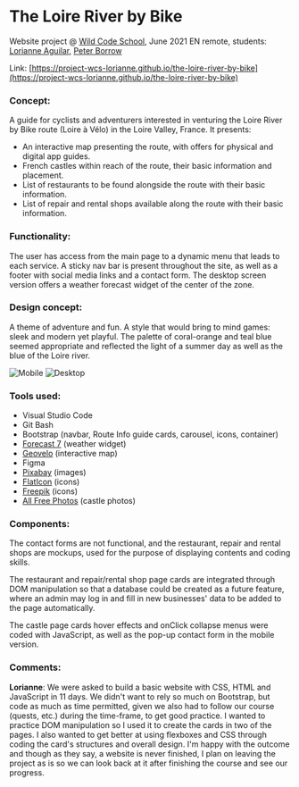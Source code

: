 # The Loire River by Bike
Website project @ [Wild Code School](http://wildcodeschool.com), June 2021 EN remote, students: [Lorianne Aguilar](https://www.linkedin.com/in/lorianne-aguilar/), [Peter Borrow](https://www.linkedin.com/in/peter-borrow-a356a91a4/)

Link: [https://project-wcs-lorianne.github.io/the-loire-river-by-bike](https://project-wcs-lorianne.github.io/the-loire-river-by-bike)


### Concept: 

A guide for cyclists and adventurers interested in venturing the Loire River by Bike route (Loire à Vélo) in the Loire Valley, France. It presents:

- An interactive map presenting the route, with offers for physical and digital app guides.
- French castles within reach of the route, their basic information and placement.
- List of restaurants to be found alongside the route with their basic information.
- List of repair and rental shops available along the route with their basic information. 


### Functionality: 

The user has access from the main page to a dynamic menu that leads to each service. A sticky nav bar is present throughout the site, as well as a footer with social media links and a contact form. The desktop screen version offers a weather forecast widget of the center of the zone.


### Design concept:

A theme of adventure and fun. A style that would bring to mind games: sleek and modern yet playful. The palette of coral-orange and teal blue seemed appropriate and reflected the light of a summer day as well as the blue of the Loire river.

![Mobile](https://user-images.githubusercontent.com/78496780/124807234-d85f2a00-df5d-11eb-81d4-7ea3bec97160.png)
![Desktop](https://user-images.githubusercontent.com/78496780/124807237-d8f7c080-df5d-11eb-8fde-ab34e6ab4525.png)


### Tools used:

- Visual Studio Code
- Git Bash
- Bootstrap (navbar, Route Info guide cards, carousel, icons, container)
- [Forecast 7](https://forecast7.com/) (weather widget)
- [Geovelo](https://www.geovelo.fr/) (interactive map)
- Figma
- [Pixabay](http://pixabay.com) (images)
- [FlatIcon](http://flaticon.com) (icons)
- [Freepik](http://freepik.com) (icons)
- [All Free Photos](http://all-free-photos.com) (castle photos)


### Components:

The contact forms are not functional, and the restaurant, repair and rental shops are mockups, used for the purpose of displaying contents and coding skills.

The restaurant and repair/rental shop page cards are integrated through DOM manipulation so that a database could be created as a future feature, where an admin may log in and fill in new businesses' data to be added to the page automatically.

The castle page cards hover effects and onClick collapse menus were coded with JavaScript, as well as the pop-up contact form in the mobile version.

### Comments:

**Lorianne**: We were asked to build a basic website with CSS, HTML and JavaScript in 11 days. We didn't want to rely so much on Bootstrap, but code as much as time permitted, given we also had to follow our course (quests, etc.) during the time-frame, to get good practice. I wanted to practice DOM manipulation so I used it to create the cards in two of the pages. I also wanted to get better at using flexboxes and CSS through coding the card's structures and overall design. I'm happy with the outcome and though as they say, a website is never finished, I plan on leaving the project as is so we can look back at it after finishing the course and see our progress.
